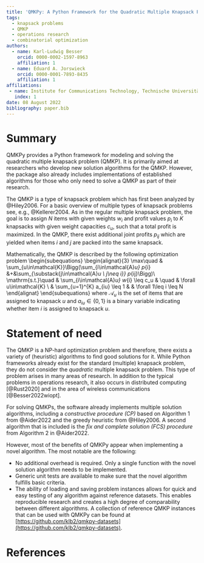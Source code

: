 ```yaml
---
title: 'QMKPy: A Python Framework for the Quadratic Multiple Knapsack Problem'
tags:
  - knapsack problems
  - QMKP
  - operations research
  - combinatorial optimization
authors:
  - name: Karl-Ludwig Besser
    orcid: 0000-0002-1597-8963
    affiliation: 1
  - name: Eduard A. Jorswieck
    orcid: 0000-0001-7893-8435
    affiliation: 1
affiliations:
 - name: Institute for Communications Technology, Technische Universität Braunschweig, Germany
   index: 1
date: 08 August 2022
bibliography: paper.bib
---
```


# Summary

QMKPy provides a Python framework for modeling and solving the quadratic
multiple knapsack problem (QMKP).
It is primarily aimed at researchers who develop new solution algorithms for the
QMKP. 
However, the package also already includes implementations of established
algorithms for those who only need to solve a QMKP as part of their research.

The QMKP is a type of knapsack problem which has first been analyzed by
@Hiley2006.
For a basic overview of multiple types of knapsack problems see, e.g.,
@Kellerer2004.
As in the regular multiple knapsack problem, the goal is to assign $N$ items
with given weights $w_i$ and profit values $p_i$ to $K$ knapsacks with given
weight capacities $c_u$, such that a total profit is maximized.
In the QMKP, there exist additional joint profits $p_{ij}$ which are yielded
when items $i$ and $j$ are packed into the same knapsack.

Mathematically, the QMKP is described by the following optimization problem
\begin{subequations}
\begin{alignat}{3}
	\max\quad & \sum_{u\in\mathcal{K}}\Bigg(\sum_{i\in\mathcal{A}_u} p_{i} &+&\sum_{\substack{j\in\mathcal{A}_u \\ j\neq i}} p_{ij}\Bigg)\\
	\mathrm{s.t.}\quad & \sum_{i\in\mathcal{A}_u} w_{i} \leq c_u & \quad & \forall u\in\mathcal{K} \\
	& \sum_{u=1}^{K} a_{iu} \leq 1  & & \forall 1\leq i \leq N
\end{alignat}
\end{subequations}
where $\mathcal{A}_u$ is the set of items that are assigned to knapsack $u$ and
$a_{iu}\in\{0,1\}$ is a binary variable indicating whether item $i$ is assigned
to knapsack $u$.


# Statement of need

The QMKP is a NP-hard optimization problem and therefore, there exists a
variety of (heuristic) algorithms to find good solutions for it.
While Python frameworks already exist for the standard (multiple)
knapsack problem, they do not consider the _quadratic_ multiple knapsack
problem.
This type of problem arises in many areas of research. In addition to the
typical problems in operations research, it also occurs in distributed
computing [@Rust2020] and in the area of wireless communications
[@Besser2022wiopt].

For solving QMKPs, the software already implements multiple solution
algorithms, including a _constructive procedure (CP)_ based on Algorithm 1 from
@Aider2022 and the greedy heuristic from @Hiley2006. A second algorithm
that is included is the _fix and complete solution (FCS) procedure_ from
Algorithm 2 in @Aider2022.

However, most of the benefits of QMKPy appear when implementing a novel
algorithm.
The most notable are the following:

- No additional overhead is required. Only a single function with the novel
  solution algorithm needs to be implemented.
- Generic unit tests are available to make sure that the novel algorithm fulfills
  basic criteria.
- The ability of loading and saving problem instances allows for quick and
  easy testing of any algorithm against reference datasets. This enables
  reproducible research and creates a high degree of comparability between
  different algorithms. A collection of reference QMKP instances that can be
  used with QMKPy can be found at
  [https://github.com/klb2/qmkpy-datasets](https://github.com/klb2/qmkpy-datasets).


# References
